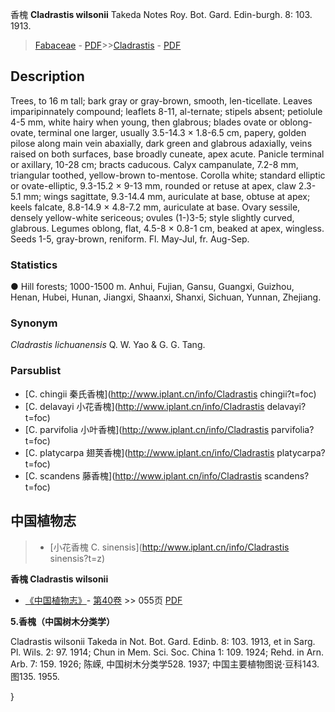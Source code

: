 香槐 **Cladrastis wilsonii** Takeda Notes Roy. Bot. Gard. Edin-burgh. 8: 103. 1913.

> [Fabaceae](http://www.iplant.cn/info/Fabaceae?t=foc) - [PDF](http://www.iplant.cn/foc/pdf/Fabaceae.pdf)>>[Cladrastis](http://www.iplant.cn/info/Cladrastis?t=foc) - [PDF](http://www.iplant.cn/foc/pdf/Cladrastis.pdf)

## Description

Trees, to 16 m tall; bark gray or gray-brown, smooth, len-ticellate. Leaves imparipinnately compound; leaflets 8-11, al-ternate; stipels absent; petiolule 4-5 mm, white hairy when young, then glabrous; blades ovate or oblong-ovate, terminal one larger, usually 3.5-14.3 × 1.8-6.5 cm, papery, golden pilose along main vein abaxially, dark green and glabrous adaxially, veins raised on both surfaces, base broadly cuneate, apex acute. Panicle terminal or axillary, 10-28 cm; bracts caducous. Calyx campanulate, 7.2-8 mm, triangular toothed, yellow-brown to-mentose. Corolla white; standard elliptic or ovate-elliptic, 9.3-15.2 × 9-13 mm, rounded or retuse at apex, claw 2.3-5.1 mm; wings sagittate, 9.3-14.4 mm, auriculate at base, obtuse at apex; keels falcate, 8.8-14.9 × 4.8-7.2 mm, auriculate at base. Ovary sessile, densely yellow-white sericeous; ovules (1-)3-5; style slightly curved, glabrous. Legumes oblong, flat, 4.5-8 × 0.8-1 cm, beaked at apex, wingless. Seeds 1-5, gray-brown, reniform. Fl. May-Jul, fr. Aug-Sep.

### Statistics
● Hill forests; 1000-1500 m. Anhui, Fujian, Gansu, Guangxi, Guizhou, Henan, Hubei, Hunan, Jiangxi, Shaanxi, Shanxi, Sichuan, Yunnan, Zhejiang.

### Synonym
*Cladrastis lichuanensis* Q. W. Yao & G. G. Tang.

### Parsublist

* [C.  chingii  秦氏香槐](http://www.iplant.cn/info/Cladrastis chingii?t=foc)
* [C.  delavayi  小花香槐](http://www.iplant.cn/info/Cladrastis delavayi?t=foc)
* [C.  parvifolia  小叶香槐](http://www.iplant.cn/info/Cladrastis parvifolia?t=foc)
* [C.  platycarpa  翅荚香槐](http://www.iplant.cn/info/Cladrastis platycarpa?t=foc)
* [C.  scandens  藤香槐](http://www.iplant.cn/info/Cladrastis scandens?t=foc)

## 中国植物志

> * [小花香槐  C.  sinensis](http://www.iplant.cn/info/Cladrastis sinensis?t=z)

**香槐 Cladrastis wilsonii**

* [《中国植物志》](http://www.iplant.cn/frps)- [第40卷](http://www.iplant.cn/frps/vol/40) >> 055页 [PDF](http://www.iplant.cn/frps/pdf/40/055a.PDF)

**5.香槐（中国树木分类学）**

Cladrastis wilsonii Takeda in Not. Bot. Gard. Edinb. 8: 103. 1913, et in Sarg. Pl. Wils. 2: 97. 1914; Chun in Mem. Sci. Soc. China 1: 109. 1924; Rehd. in Arn. Arb. 7: 159. 1926; 陈嵘, 中国树木分类学528. 1937; 中国主要植物图说·豆科143.图135. 1955.

}
